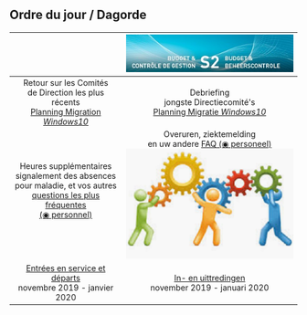 <link rel="stylesheet" href="S2.css">
<link rel="stylesheet" href="foghorn2.css">

## Ordre du jour / Dagorde

| &nbsp; | ![](header.jpg) |
| :---: | :---: |
|  Retour sur les Comités<br>de Direction les plus récents<br>[Planning Migration *Windows10*](Migration_Windows10.png) | Debriefing<br>jongste Directiecomité's<br>[Planning Migratie *Windows10*](Migration_Windows10.png) |
| Heures supplémentaires<br>signalement des absences<br>pour maladie, et vos autres<br>[questions les plus fréquentes<br>(&#x25C9; personnel)](FAQ_personnel.md)<br>&nbsp; | Overuren, ziektemelding<br>en uw andere [FAQ (&#x25C9;  personeel)](FAQ_personeel.md)<br>![](HR-pict.png) |
| [Entrées en service et départs](20200121_IN.md)<br>novembre 2019 - janvier 2020 | [In- en uittredingen](20200121_IN.md)<br>november 2019 - januari 2020 |

&nbsp;

